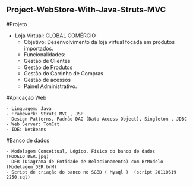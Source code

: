 ## Project-WebStore-With-Java-Struts-MVC
  
#Projeto

  - Loja Virtual: GLOBAL COMÉRCIO
	- Objetivo: Desenvolvimento da loja virtual focada em produtos importados. 
	- Funcionalidades: 
	- Gestão de Clientes
	- Gestão de Produtos
	- Gestão do Carrinho de Compras
	- Gestão de acessos
	- Painel Administrativo.

#Aplicação Web 
	
	- Linguagem: Java
	- Framework: Struts MVC , JSP
	- Design Patterns, Padrão DAO (Data Access Object), Singleton , JDBC
	- Web Server: TomCat
	- IDE: NetBeans  

#Banco de dados 

	- Modelagem Conceitual, Lógico, Fisico do banco de dados (MODELO_DER.jpg) 
	- DER (Diagrama de Entidade de Relacionamento) com BrModelo  (Modelagem_DER.brM)
	- Script de criação do banco no SGBD ( Mysql )  (script 20110619 2250.sql)
